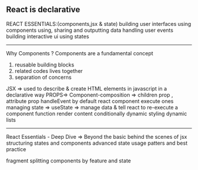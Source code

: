 ## React is declarative

REACT ESSENTIALS:(components,jsx & state)
building user interfaces using components
using, sharing and outputting data
handling user events
building interactive ui using states

---

Why Components ?
Components are a fundamental concept

1. reusable building blocks
2. related codes lives together
3. separation of concerns

JSX => used to describe & create HTML elements in javascript in a declarative way
PROPS=>
Component-composition => children prop , attribute prop
handleEvent
by default react component execute ones
managing state => useState => manage data & tell react to re-execute a component function
render content conditionally
dynamic styling
dynamic lists

---

React Essentials - Deep Dive => Beyond the basic
behind the scenes of jsx
structuring states and components
advanced state usage
patters and best practice

fragment
splitting components by feature and state
